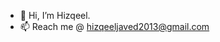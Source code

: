 - 👋 Hi, I’m Hizqeel.
- 📫 Reach me @ hizqeeljaved2013@gmail.com

<!---
barcode374/barcode374 is a ✨ special ✨ repository because its `README.md` (this file) appears on your GitHub profile.
You can click the Preview link to take a look at your changes.
--->

